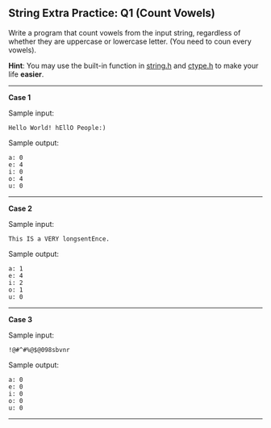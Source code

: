 ## String Extra Practice: Q1 (Count Vowels)

Write a program that count vowels from the input string, regardless of whether they are uppercase or lowercase letter. (You need to coun every vowels).

**Hint**: You may use the built-in function in [string.h](https://www.tutorialspoint.com/c_standard_library/string_h.htm) and [ctype.h](https://www.tutorialspoint.com/c_standard_library/ctype_h.htm) to make your life **easier**.

<hr>

**Case 1**

Sample input:
```
Hello World! hEllO People:)
```

Sample output:
```
a: 0
e: 4
i: 0
o: 4
u: 0
```

<hr>

**Case 2**

Sample input:
```
This IS a VERY longsentEnce.
```

Sample output:
```
a: 1
e: 4
i: 2
o: 1
u: 0
```

<hr>

**Case 3**

Sample input:
```
!@#^#%@$@098sbvnr
```

Sample output:
```
a: 0
e: 0
i: 0
o: 0
u: 0
```

<hr>
